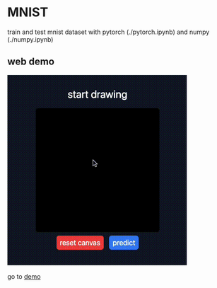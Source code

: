 # MNIST

train and test mnist dataset with pytorch (./pytorch.ipynb) and numpy (./numpy.ipynb)

## web demo

![demo](https://github.com/adibfahimi/mnist/raw/main/demo.gif)

go to [demo](https://adibfahimi.github.io/mnist/)
